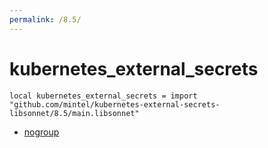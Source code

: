 ```yaml
---
permalink: /8.5/
---
```


# kubernetes_external_secrets

```jsonnet
local kubernetes_external_secrets = import "github.com/mintel/kubernetes-external-secrets-libsonnet/8.5/main.libsonnet"
```



* [nogroup](nogroup/index.md)